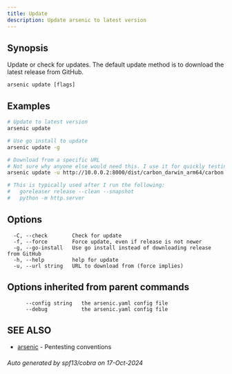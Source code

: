 ```yaml
---
title: Update
description: Update arsenic to latest version
---
```


## Synopsis

Update or check for updates.
The default update method is to download the latest release from GitHub.

```
arsenic update [flags]
```

## Examples

```bash
# Update to latest version
arsenic update
```

```bash
# Use go install to update
arsenic update -g
```

```bash
# Download from a specific URL
# Not sure why anyone else would need this. I use it for quickly testing builds on different machines.
arsenic update -u http://10.0.0.2:8000/dist/carbon_darwin_arm64/carbon

# This is typically used after I run the following:
#	goreleaser release --clean --snapshot
#	python -m http.server


```

## Options

```
  -C, --check        Check for update
  -f, --force        Force update, even if release is not newer
  -g, --go-install   Use go install instead of downloading release from GitHub
  -h, --help         help for update
  -u, --url string   URL to download from (force implies)
```

## Options inherited from parent commands

```
      --config string   the arsenic.yaml config file
      --debug           the arsenic.yaml config file
```

## SEE ALSO

* [arsenic](arsenic.md)	 - Pentesting conventions

###### Auto generated by spf13/cobra on 17-Oct-2024
